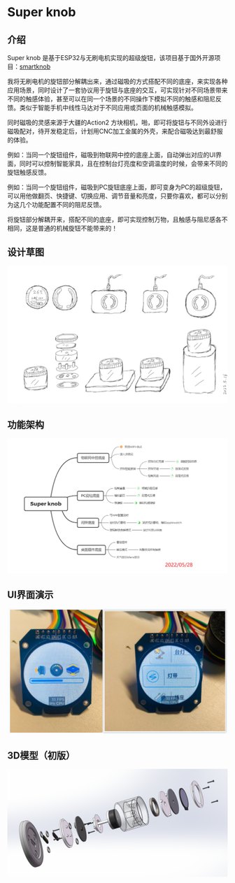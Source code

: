 # Super knob

## 介绍
Super knob 是基于ESP32与无刷电机实现的超级旋钮，该项目基于国外开源项目：[smartknob](https://github.com/scottbez1/smartknob)

我将无刷电机的旋钮部分解耦出来，通过磁吸的方式搭配不同的底座，来实现各种应用场景，同时设计了一套协议用于旋钮与底座的交互，可实现针对不同场景带来不同的触感体验，甚至可以在同一个场景的不同操作下模拟不同的触感和阻尼反馈。类似于智能手机中线性马达对于不同应用或页面的机械触感模拟。

同时磁吸的灵感来源于大疆的Action2 方块相机，啪，即可将旋钮与不同外设进行磁吸配对，待开发稳定后，计划用CNC加工金属的外壳，来配合磁吸达到最舒服的体验。

例如：当同一个旋钮组件，磁吸到物联网中控的底座上面，自动弹出对应的UI界面，同时可以控制智能家具，且在控制台灯亮度和空调温度的时候，会带来不同的旋钮触感反馈。

例如：当同一个旋钮组件，磁吸到PC旋钮底座上面，即可变身为PC的超级旋钮，可以用他做翻页、快捷键、切换应用、调节音量和亮度，只要你喜欢，都可以分别为这几个功能配置不同的阻尼反馈。

将旋钮部分解耦开来，搭配不同的底座，即可实现控制万物，且触感与阻尼感各不相同，这是普通的机械旋钮不能带来的！

## 设计草图

![my_plan_pic](Docs/images/my_plan_pic.jpg)

## 功能架构

![my_plan_pic](Docs/images/super_knod_xmind.png)

## UI界面演示

![ui_1](Docs/images/ui_3.png)

## 3D模型（初版）

![ui_1](Docs/images/3D_all.png)